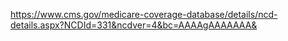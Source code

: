 https://www.cms.gov/medicare-coverage-database/details/ncd-details.aspx?NCDId=331&ncdver=4&bc=AAAAgAAAAAAA&
